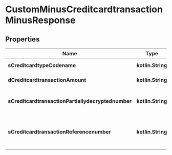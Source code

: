 
# CustomMinusCreditcardtransactionMinusResponse

## Properties
Name | Type | Description | Notes
------------ | ------------- | ------------- | -------------
**sCreditcardtypeCodename** | **kotlin.String** | The codename of the Creditcardtype | 
**dCreditcardtransactionAmount** | **kotlin.String** | The amount of the Creditcardtransaction | 
**sCreditcardtransactionPartiallydecryptednumber** | **kotlin.String** | The partially decrypted credit card number used in the Creditcardtransaction | 
**sCreditcardtransactionReferencenumber** | **kotlin.String** | The reference number on the creditcard service for the Creditcardtransaction | 



